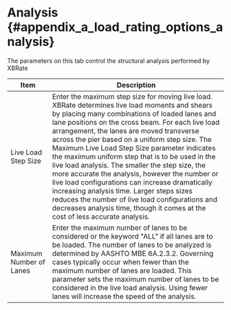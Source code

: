 Analysis {#appendix_a_load_rating_options_analysis}
============
The parameters on this tab control the structural analysis performed by XBRate

Item | Description
-----|-------------
Live Load Step Size | Enter the maximum step size for moving live load. XBRate determines live load moments and shears by placing many combinations of loaded lanes and lane positions on the cross beam. For each live load arrangement, the lanes are moved transverse across the pier based on a uniform step size. The Maximum Live Load Step Size parameter indicates the maximum uniform step that is to be used in the live load analysis. The smaller the step size, the more accurate the analysis, however the number or live load configurations can increase dramatically increasing analysis time. Larger steps sizes reduces the number of live load configurations and decreases analysis time, though it comes at the cost of less accurate analysis.
Maximum Number of Lanes | Enter the maximum number of lanes to be considered or the keyword "ALL" if all lanes are to be loaded. The number of lanes to be analyzed is determined by AASHTO MBE 6A.2.3.2. Governing cases typically occur when fewer than the maximum number of lanes are loaded. This parameter sets the maximum number of lanes to be considered in the live load analysis. Using fewer lanes will increase the speed of the analysis. 
